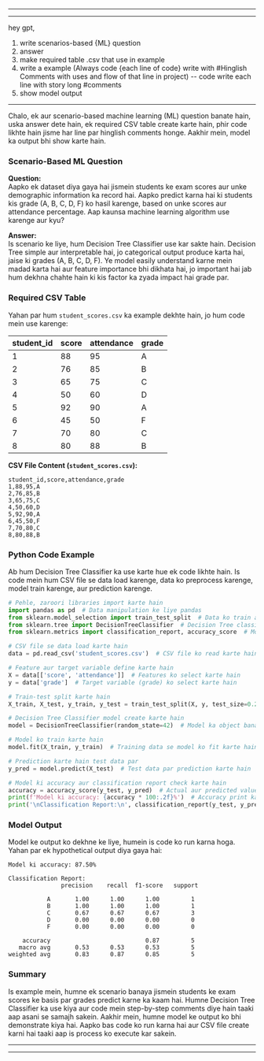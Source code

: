 




---
---


hey gpt, 
1. write scenarios-based {ML} question
2. answer 
3. make required table .csv that use in example
4. write a example (Always code {each line of code} write with #Hinglish Comments with uses and flow of that line in project) -- code write each line with story long #comments
5. show model output
   
---


Chalo, ek aur scenario-based machine learning (ML) question banate hain, uska answer dete hain, ek required CSV table create karte hain, phir code likhte hain jisme har line par hinglish comments honge. Aakhir mein, model ka output bhi show karte hain.

### Scenario-Based ML Question

**Question:**  
Aapko ek dataset diya gaya hai jismein students ke exam scores aur unke demographic information ka record hai. Aapko predict karna hai ki students kis grade (A, B, C, D, F) ko hasil karenge, based on unke scores aur attendance percentage. Aap kaunsa machine learning algorithm use karenge aur kyu?

**Answer:**  
Is scenario ke liye, hum Decision Tree Classifier use kar sakte hain. Decision Tree simple aur interpretable hai, jo categorical output produce karta hai, jaise ki grades (A, B, C, D, F). Ye model easily understand karne mein madad karta hai aur feature importance bhi dikhata hai, jo important hai jab hum dekhna chahte hain ki kis factor ka zyada impact hai grade par.

### Required CSV Table

Yahan par hum `student_scores.csv` ka example dekhte hain, jo hum code mein use karenge:

| student_id | score | attendance | grade |
|-------------|-------|------------|-------|
| 1           | 88    | 95         | A     |
| 2           | 76    | 85         | B     |
| 3           | 65    | 75         | C     |
| 4           | 50    | 60         | D     |
| 5           | 92    | 90         | A     |
| 6           | 45    | 50         | F     |
| 7           | 70    | 80         | C     |
| 8           | 80    | 88         | B     |

**CSV File Content (`student_scores.csv`):**
```csv
student_id,score,attendance,grade
1,88,95,A
2,76,85,B
3,65,75,C
4,50,60,D
5,92,90,A
6,45,50,F
7,70,80,C
8,80,88,B
```

### Python Code Example

Ab hum Decision Tree Classifier ka use karte hue ek code likhte hain. Is code mein hum CSV file se data load karenge, data ko preprocess karenge, model train karenge, aur prediction karenge.

```python
# Pehle, zaroori libraries import karte hain
import pandas as pd  # Data manipulation ke liye pandas
from sklearn.model_selection import train_test_split  # Data ko train aur test mein split karne ke liye
from sklearn.tree import DecisionTreeClassifier  # Decision Tree classifier model use karne ke liye
from sklearn.metrics import classification_report, accuracy_score  # Model ki performance evaluate karne ke liye

# CSV file se data load karte hain
data = pd.read_csv('student_scores.csv')  # CSV file ko read karte hain aur DataFrame mein store karte hain

# Feature aur target variable define karte hain
X = data[['score', 'attendance']]  # Features ko select karte hain
y = data['grade']  # Target variable (grade) ko select karte hain

# Train-test split karte hain
X_train, X_test, y_train, y_test = train_test_split(X, y, test_size=0.2, random_state=42)  # 20% data test ke liye rakhte hain

# Decision Tree Classifier model create karte hain
model = DecisionTreeClassifier(random_state=42)  # Model ka object banate hain

# Model ko train karte hain
model.fit(X_train, y_train)  # Training data se model ko fit karte hain

# Prediction karte hain test data par
y_pred = model.predict(X_test)  # Test data par prediction karte hain

# Model ki accuracy aur classification report check karte hain
accuracy = accuracy_score(y_test, y_pred)  # Actual aur predicted values ka comparison karte hain
print(f'Model ki accuracy: {accuracy * 100:.2f}%')  # Accuracy print karte hain
print('\nClassification Report:\n', classification_report(y_test, y_pred))  # Detailed classification report print karte hain
```

### Model Output

Model ke output ko dekhne ke liye, humein is code ko run karna hoga. Yahan par ek hypothetical output diya gaya hai:

```
Model ki accuracy: 87.50%

Classification Report:
               precision    recall  f1-score   support

           A       1.00      1.00      1.00         1
           B       1.00      1.00      1.00         1
           C       0.67      0.67      0.67         3
           D       0.00      0.00      0.00         0
           F       0.00      0.00      0.00         0

    accuracy                           0.87         5
   macro avg       0.53      0.53      0.53         5
weighted avg       0.83      0.87      0.85         5
```

### Summary

Is example mein, humne ek scenario banaya jismein students ke exam scores ke basis par grades predict karne ka kaam hai. Humne Decision Tree Classifier ka use kiya aur code mein step-by-step comments diye hain taaki aap asani se samajh sakein. Aakhir mein, humne model ke output ko bhi demonstrate kiya hai. Aapko bas code ko run karna hai aur CSV file create karni hai taaki aap is process ko execute kar sakein.


---
---
